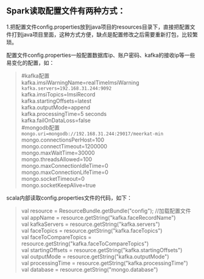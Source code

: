 ## Spark读取配置文件有两种方式：

1.把配置文件config.properties放到java项目的resources目录下，直接把配置文件打到java项目里面，这种方式方便，缺点是配置修改之后需要重新打包，比较繁琐。

配置文件config.properties一般配置数据库ip、账户密码、kafka的接收ip等一些易变化的配置，如：
>#kafka配置<br/>
kafka.imsiWarningName=realTimeImsiWarning<br/>
`kafka.servers=192.168.31.244:9092`<br/>
kafka.imsiTopics=ImsiRecord<br/>
kafka.startingOffsets=latest<br/>
kafka.outputMode=append<br/>
kafka.processingTime=5 seconds<br/>
kafka.failOnDataLoss=false<br/>
#mongodb配置<br/>
`mongo.uri=mongodb://192.168.31.244:29017/meerkat-min`<br/>
mongo.connectionsPerHost=100<br/>
mongo.connectTimeout=1200000<br/>
mongo.maxWaitTime=30000<br/>
mongo.threadsAllowed=100<br/>
mongo.maxConnectionIdleTime=0<br/>
mongo.maxConnectionLifeTime=0<br/>
mongo.socketTimeout=0<br/>
mongo.socketKeepAlive=true<br/>

scala内部读取config.properties文件的代码，如下：
>val resource = ResourceBundle.getBundle("config"); //加载配置文件<br/>
val appName = resource.getString("kafka.faceRecordName")<br/>
val kafkaServers = resource.getString("kafka.servers")<br/>
val faceTopics = resource.getString("kafka.faceTopics")<br/>
val faceToCompareTopics = resource.getString("kafka.faceToCompareTopics")<br/>
val startingOffsets = resource.getString("kafka.startingOffsets")<br/>
val outputMode = resource.getString("kafka.outputMode")<br/>
val processingTime = resource.getString("kafka.processingTime")<br/>
val database = resource.getString("mongo.database")<br/>
